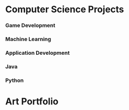 # Computer Science Projects

### Game Development

### Machine Learning

### Application Development

### Java

### Python

# Art Portfolio
